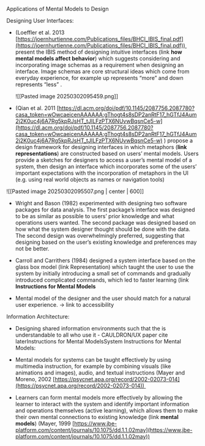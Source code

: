 Applications of Mental Models to Design

Designing User Interfaces:

- (Loeffler et al. 2013 [https://joernhurtienne.com/Publications_files/BHCI_IBIS_final.pdf](https://joernhurtienne.com/Publications_files/BHCI_IBIS_final.pdf))  present the IBIS method of designing intuitive interfaces (link **how mental models affect behavior**) which suggests considering and incorporating image schemas as a requirement when designing an interface. Image schemas are core structural ideas which come from everyday experience, for example up represents “more” and down represents “less” . 

  ![[Pasted image 20250302095459.png]]

  

- (Qian et al. 2011 [https://dl.acm.org/doi/pdf/10.1145/2087756.2087780?casa_token=wOwcaeicenAAAAAA:gThogt4s8sDP2anRtF17_hGTfJ4Aum2j2K0uc4j6A7Rg5kpRJsHT_tJILFzPTX6NUvwBqsnCe5-w](https://dl.acm.org/doi/pdf/10.1145/2087756.2087780?casa_token=wOwcaeicenAAAAAA:gThogt4s8sDP2anRtF17_hGTfJ4Aum2j2K0uc4j6A7Rg5kpRJsHT_tJILFzPTX6NUvwBqsnCe5-w) ) propose a design framework for designing interfaces in which metaphors (**link representations**) are constructed based on users’ mental models. Users provide a sketches for designers to access a user’s mental model of a system, then design an interface which incorporates some of the users’ important expectations with the incorporation of metaphors in the UI (e.g. using real world objects as names or navigation tools)

![[Pasted image 20250302095507.png | center | 600]]
  

- Wright and Bason (1982) experimented with designing two software packages for data analysis. The first package’s interface was designed to be as similar as possible to users’ prior knowledge and what operations users wanted. The second package was designed based on how what the system designer thought should be done with the data. The second design was overwhelmingly preferred, suggesting that designing based on the user’s existing knowledge and preferences may not be better.

  

- Carroll and Carrithers (1984) designed a system interface based on the glass box model (link Representation) which taught the user to use the system by initially introducing a small set of commands and gradually introduced complicated commands, which led to faster learning (link **Instructions for Mental Models**


- Mental model of the designer and the user should match for a natural user experience. -> link to accessibility 

Information Architecture: 

- Designing shared information environments such that the is understandable to all who use it - CAULDRON/UX paper cite laterInstructions for Mental ModelsSystem Instructions for Mental Models:

- Mental models for systems can be taught effectively by using multimedia instruction, for example by combining visuals (like animations and images), audio, and textual instructions (Mayer and Moreno, 2002 [https://psycnet.apa.org/record/2002-02073-014](https://psycnet.apa.org/record/2002-02073-014)) 
- Learners can form mental models more effectively by allowing the learner to interact with the system and identify important information and operations themselves (active learning), which allows them to make their own mental connections to existing knowledge (link **mental models**) (Mayer, 1999 [https://www.jbe-platform.com/content/journals/10.1075/dd.1.1.02may](https://www.jbe-platform.com/content/journals/10.1075/dd.1.1.02may)) 